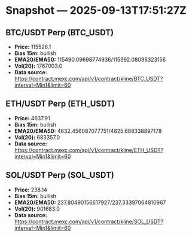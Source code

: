# Snapshot — 2025-09-13T17:51:27Z

## BTC/USDT Perp (BTC_USDT)
- **Price:** 115528.1
- **Bias 15m:** bullish
- **EMA20/EMA50:** 115490.09698774936/115392.08096323156
- **Vol(20):** 1767003.0
- **Data source:** https://contract.mexc.com/api/v1/contract/kline/BTC_USDT?interval=Min1&limit=60

## ETH/USDT Perp (ETH_USDT)
- **Price:** 4637.91
- **Bias 15m:** bullish
- **EMA20/EMA50:** 4632.456087077751/4625.688338897178
- **Vol(20):** 683357.0
- **Data source:** https://contract.mexc.com/api/v1/contract/kline/ETH_USDT?interval=Min1&limit=60

## SOL/USDT Perp (SOL_USDT)
- **Price:** 238.14
- **Bias 15m:** bullish
- **EMA20/EMA50:** 237.80490156617927/237.33397064810967
- **Vol(20):** 901683.0
- **Data source:** https://contract.mexc.com/api/v1/contract/kline/SOL_USDT?interval=Min1&limit=60
